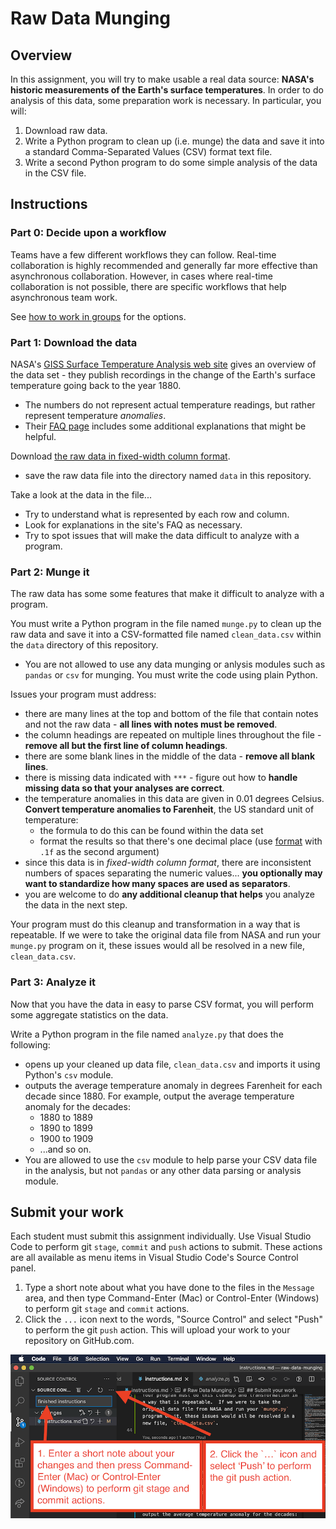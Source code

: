 # Raw Data Munging

## Overview
In this assignment, you will try to make usable a real data source: **NASA's historic measurements of the Earth's surface temperatures**.  In order to do analysis of this data, some preparation work is necessary.  In particular, you will:
1. Download raw data.
1. Write a Python program to clean up (i.e. munge) the data and save it into a standard Comma-Separated Values (CSV) format text file.
1. Write a second Python program to do some simple analysis of the data in the CSV file.

## Instructions

### Part 0: Decide upon a workflow
Teams have a few different workflows they can follow.  Real-time collaboration is highly recommended and generally far more effective than asynchronous collaboration.  However, in cases where real-time collaboration is not possible, there are specific workflows that help asynchronous team work.  

See [how to work in groups](./how_to_work_in_groups.md) for the options.

### Part 1: Download the data
NASA's [GISS Surface Temperature Analysis web site](https://data.giss.nasa.gov/gistemp/) gives an overview of the data set - they publish recordings in the change of the Earth's surface temperature going back to the year 1880.  
- The numbers do not represent actual temperature readings, but rather represent temperature *anomalies*.
- Their [FAQ page](https://data.giss.nasa.gov/gistemp/faq/#q101) includes some additional explanations that might be helpful.

Download [the raw data in fixed-width column format](https://data.giss.nasa.gov/gistemp/tabledata_v4/GLB.Ts+dSST.txt).
- save the raw data file into the directory named `data` in this repository.

Take a look at the data in the file... 
- Try to understand what is represented by each row and column.  
- Look for explanations in the site's FAQ as necessary.
- Try to spot issues that will make the data difficult to analyze with a program.

### Part 2: Munge it
The raw data has some some features that make it difficult to analyze with a program. 

You must write a Python program in the file named `munge.py` to clean up the raw data and save it into a CSV-formatted file named `clean_data.csv` within the `data` directory of this repository.
- You are not allowed to use any data munging or anlysis modules such as `pandas` or `csv` for munging.  You must write the code using plain Python.

Issues your program must address:
- there are many lines at the top and bottom of the file that contain notes and not the raw data - **all lines with notes must be removed**.
- the column headings are repeated on multiple lines throughout the file - **remove all but the first line of column headings**.
- there are some blank lines in the middle of the data - **remove all blank lines**.
- there is missing data indicated with `***` - figure out how to **handle missing data so that your analyses are correct**.
- the temperature anomalies in this data are given in 0.01 degrees Celsius.  **Convert temperature anomalies to Farenheit**, the US standard unit of temperature:
    - the formula to do this can be found within the data set
    - format the results so that there's one decimal place (use [format](https://docs.python.org/3/library/functions.html#format) with `.1f` as the second argument)
- since this data is in *fixed-width column format*, there are inconsistent numbers of spaces separating the numeric values... **you optionally may want to standardize how many spaces are used as separators**.
- you are welcome to do **any additional cleanup that helps** you analyze the data in the next step.

Your program must do this cleanup and transformation in a way that is repeatable.  If we were to take the original data file from NASA and run your `munge.py` program on it, these issues would all be resolved in a new file, `clean_data.csv`.

### Part 3: Analyze it
Now that you have the data in easy to parse CSV format, you will perform some aggregate statistics on the data.

Write a Python program in the file named `analyze.py` that does the following:
- opens up your cleaned up data file, `clean_data.csv` and imports it using Python's `csv` module.
- outputs the average temperature anomaly in degrees Farenheit for each decade since 1880.  For example, output the average temperature anomaly for the decades:
    - 1880 to 1889
    - 1890 to 1899
    - 1900 to 1909
    - ...and so on.
- You are allowed to use the `csv` module to help parse your CSV data file in the analysis, but not `pandas` or any other data parsing or analysis module.

## Submit your work
Each student must submit this assignment individually.  Use Visual Studio Code to perform git `stage`,  `commit` and `push` actions to submit. These actions are all available as menu items in Visual Studio Code's Source Control panel.
1. Type a short note about what you have done to the files in the `Message` area, and then type Command-Enter (Mac) or Control-Enter (Windows) to perform git `stage` and `commit` actions.
1. Click the `...` icon next to the words, "Source Control" and select "Push" to perform the git `push` action.  This will upload your work to your repository on GitHub.com.

![Submit work from Visual Studio Code](./images/vscode_stage_commit_push.png)